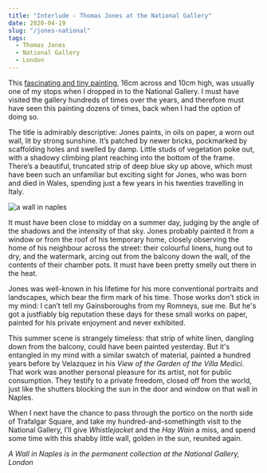 ```yaml
---
title: "Interlude - Thomas Jones at the National Gallery"
date: 2020-04-19
slug: "/jones-national"
tags:
  - Thomas Jones
  - National Gallery
  - London
---
```


This [fascinating and tiny painting](https://www.nationalgallery.org.uk/paintings/thomas-jones-a-wall-in-naples), 16cm across and 10cm high, was usually one of my stops when I dropped in to the National Gallery. I must have visited the gallery hundreds of times over the years, and therefore must have seen this painting dozens of times, back when I had the option of doing so.

The title is admirably descriptive: Jones paints, in oils on paper, a worn out wall, lit by strong sunshine. It’s patched by newer bricks, pockmarked by scaffolding holes and swelled by damp. Little studs of vegetation poke out, with a shadowy climbing plant reaching into the bottom of the frame. There’s a beautiful, truncated strip of deep blue sky up above, which must have been such an unfamiliar but exciting sight for Jones, who was born and died in Wales, spending just a few years in his twenties travelling in Italy.

![a wall in naples](/jones-national-1.jpg)

It must have been close to midday on a summer day, judging by the angle of the shadows and the intensity of that sky. Jones probably painted it from a window or from the roof of his temporary home, closely observing the home of his neighbour across the street: their colourful linens, hung out to dry, and the watermark, arcing out from the balcony down the wall, of the contents of their chamber pots. It must have been pretty smelly out there in the heat.

Jones was well-known in his lifetime for his more conventional portraits and landscapes, which bear the firm mark of his time. Those works don’t stick in my mind: I can’t tell my Gainsboroughs from my Romneys, sue me. But he's got a justfiably big reputation these days for these small works on paper, painted for his private enjoyment and never exhibited.

This summer scene is strangely timeless: that strip of white linen, dangling down from the balcony, could have been painted yesterday. But it's entangled in my mind with a similar swatch of material, painted a hundred years before by Velazquez in his *View of the Garden of the Villa Medici*. That work was another personal pleasure for its artist, not for public consumption. They testify to a private freedom, closed off from the world, just like the shutters blocking the sun in the door and window on that wall in Naples.

When I next have the chance to pass through the portico on the north side of Trafalgar Square, and take my hundred-and-somethingth visit to the National Gallery, I’ll give *Whistlejacket* and the *Hay Wain* a miss, and spend some time with this shabby little wall, golden in the sun, reunited again.

*A Wall in Naples is in the permanent collection at the National Gallery, London*
